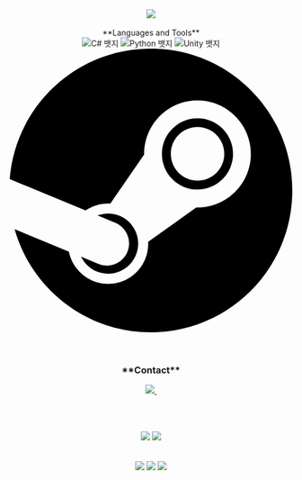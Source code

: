 <div align="center">
  <img src="https://capsule-render.vercel.app/api?type=waving&color=0:ed9d0b,100:f94001&height=240&section=header&text=Game%20Make%20and%20Play%20Game!&fontSize=32&animation=fadeIn&fontAlignY=40&fontColor=ffffff"/>
<br>
<br>
<div align="center">
  **Languages and Tools**
  <div class="badge-container">
    <img src="https://img.shields.io/badge/C%23-239120?style=for-the-badge&logo=c-sharp&logoColor=white" alt="C# 뱃지">
    <img src="https://img.shields.io/badge/Python-3776AB?style=for-the-badge&logo=python&logoColor=white" alt="Python 뱃지">
    <img src="https://img.shields.io/badge/Unity-000000?style=for-the-badge&logo=unity&logoColor=white" alt="Unity 뱃지">
    <svg role="img" viewBox="0 0 24 24" xmlns="http://www.w3.org/2000/svg"><title>Steam</title><path d="M11.979 0C5.678 0 .511 4.86.022 11.037l6.432 2.658c.545-.371 1.203-.59 1.912-.59.063 0 .125.004.188.006l2.861-4.142V8.91c0-2.495 2.028-4.524 4.524-4.524 2.494 0 4.524 2.031 4.524 4.527s-2.03 4.525-4.524 4.525h-.105l-4.076 2.911c0 .052.004.105.004.159 0 1.875-1.515 3.396-3.39 3.396-1.635 0-3.016-1.173-3.331-2.727L.436 15.27C1.862 20.307 6.486 24 11.979 24c6.627 0 11.999-5.373 11.999-12S18.605 0 11.979 0zM7.54 18.21l-1.473-.61c.262.543.714.999 1.314 1.25 1.297.539 2.793-.076 3.332-1.375.263-.63.264-1.319.005-1.949s-.75-1.121-1.377-1.383c-.624-.26-1.29-.249-1.878-.03l1.523.63c.956.4 1.409 1.5 1.009 2.455-.397.957-1.497 1.41-2.454 1.012H7.54zm11.415-9.303c0-1.662-1.353-3.015-3.015-3.015-1.665 0-3.015 1.353-3.015 3.015 0 1.665 1.35 3.015 3.015 3.015 1.663 0 3.015-1.35 3.015-3.015zm-5.273-.005c0-1.252 1.013-2.266 2.265-2.266 1.249 0 2.266 1.014 2.266 2.266 0 1.251-1.017 2.265-2.266 2.265-1.253 0-2.265-1.014-2.265-2.265z"/></svg>
  </div>
</div>
<br>
<br>
<div align="center">

<h3 align="center">**Contact**</h3>
<div align="center">
  </a>
  <a href="mailto:jiwoo5967@gmail.com">
    <img
      src="https://img.shields.io/badge/jiwoo5967@gmail.com-D14836?style=for-the-badge&logo=gmail&logoColor=white"/>&nbsp
  </a>
</div>

##

<br>
<br>
<div align="center">
  <img src="https://github-readme-stats.vercel.app/api?username=18M-RFT36&show_icons=true&theme=synthwave">
  <img src="https://github-readme-stats.vercel.app/api/top-langs/?username=18M-RFT36&layout=compact&theme=synthwave">
<br>
<br>
<br>
<div align="center">
    <img src="https://github-profile-summary-cards.vercel.app/api/cards/profile-details?username=18M-RFT36&theme=radical" />
    <img src="http://github-profile-summary-cards.vercel.app/api/cards/repos-per-language?username=18M-RFT36&theme=radical&exclude={exclude}" />
    <img src="http://github-profile-summary-cards.vercel.app/api/cards/stats?username=18M-RFT36&theme=radical" />
</div>
<br>
<br>

